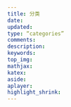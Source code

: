 ```yaml
---
title: 分类
date:
updated:
type: “categories”
comments:
description:
keywords:
top_img:
mathjax:
katex:
aside:
aplayer:
highlight_shrink:
---
```

